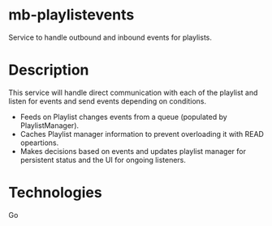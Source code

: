 # mb-playlistevents
Service to handle outbound and inbound events for playlists.

# Description

This service will handle direct communication with each of the playlist and listen for events and send events depending on conditions.
- Feeds on Playlist changes events from a queue (populated by PlaylistManager).
- Caches Playlist manager information to prevent overloading it with READ opeartions.
- Makes decisions based on events and updates playlist manager for persistent status and the UI for ongoing listeners. 

# Technologies

Go
